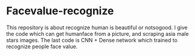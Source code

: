 # Facevalue-recognize
This repository is about recognize human is beautiful or notsogood.
I give the code which can get humanface from a picture, and scraping asia male stars images.
The last code is CNN + Dense network which trained to recognize people face value.
